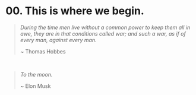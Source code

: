 # 00. This is where we begin.

> _During the time men live without a common power to keep them all in awe, they are in that conditions called war; and such a war, as if of every man, against every man._
> 
> ~ Thomas Hobbes

&nbsp;

> _To the moon._
> 
> ~ Elon Musk